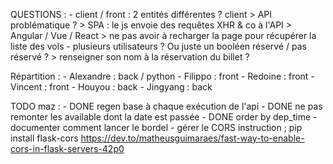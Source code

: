 QUESTIONS : 
	- client / front : 2 entités différentes ? client > API problématique ?
		> SPA : le js envoie des requêtes XHR & co à l'API
		> Angular / Vue / React
		> ne pas avoir à recharger la page pour récupérer la liste des vols
	- plusieurs utilisateurs ? Ou juste un booléen réservé / pas réservé ?
		> renseigner son nom à la réservation du billet ?


Répartition :
	- Alexandre : back / python
	- Filippo : front
	- Redoine : front
	- Vincent : front
	- Houyou : back
	- Jingyang : back

TODO maz :
	- DONE regen base à chaque exécution de l'api
	- DONE ne pas remonter les available dont la date est passée
	- DONE order by dep_time
	- documenter comment lancer le bordel
	- gérer le CORS
		instruction ; pip install flask-cors
		https://dev.to/matheusguimaraes/fast-way-to-enable-cors-in-flask-servers-42p0
